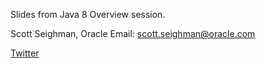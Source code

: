 Slides from Java 8 Overview session.

Scott Seighman, Oracle
Email: scott.seighman@oracle.com

[Twitter](http://twitter.com/JavaCleveland)
